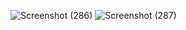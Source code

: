 
![Screenshot (286)](https://github.com/Pragatisahu15/Java-Car-Rental-System/assets/103757785/e14937c8-35da-453e-a187-2da3f7b294d8)
![Screenshot (287)](https://github.com/Pragatisahu15/Java-Car-Rental-System/assets/103757785/6dde7d7e-0ec5-496e-a8c9-9cfe5705ba53)


